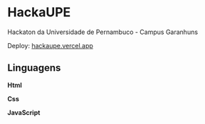 <h1> HackaUPE </h1>
<p> Hackaton da Universidade de Pernambuco - Campus Garanhuns </p>
Deploy: <a href="hackaupe.vercel.app" alt="link da Hackaupe"> hackaupe.vercel.app </a>

<h2> Linguagens </h2>
<p> <strong>Html</strong> </p>
<p> <strong>Css</strong> </p>
<p> <strong>JavaScript</strong> </p>
